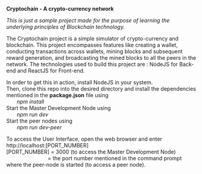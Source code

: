 <b>Cryptochain - A crypto-currency network</b>

<i>This is just a sample project made for the purpose of learning the underlying principles of Blockchain technology.</i>

The Cryptochain project is a simple simulator of crypto-currency and blockchain. This project encompasses features like creating a wallet, conducting transactions across wallets, mining blocks and subsequent reward generation, and broadcasting the mined blocks to all the peers in the network. The technologies used to build this project are : NodeJS for Back-end and ReactJS for Front-end.

In order to get this in action, install NodeJS in your system. <br /> Then, clone this repo into the desired directory and install the dependencies mentioned in the <b>package.json</b> file using <br />&emsp;&emsp;<i>npm install</i> <br /> Start the Master Development Node using <br/>&emsp;&emsp;<i>npm run dev</i> <br/> Start the peer nodes using <br/>&emsp;&emsp;<i>npm run dev-peer</i>

To access the User Interface, open the web browser and enter http://localhost:[PORT_NUMBER] <br /> [PORT_NUMBER] = 3000 (to access the Master Development Node) <br/> &emsp; &emsp; &emsp;&emsp;&emsp;&emsp;&emsp; = the port number mentioned in the command prompt where the peer-node is started (to access a peer node).
